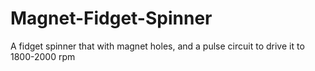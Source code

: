# Magnet-Fidget-Spinner
A fidget spinner that with magnet holes, and a pulse circuit to drive it to 1800-2000 rpm
